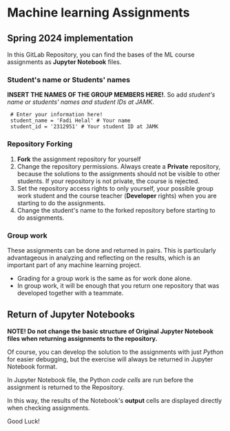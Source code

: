 # Machine learning Assignments

## Spring 2024 implementation

In this GitLab Repository, you can find the bases of the ML course assignments as **Jupyter Notebook** files.

### Student's name or Students' names

**INSERT THE NAMES OF THE GROUP MEMBERS HERE!**. So add *student's name or students' names and student IDs at JAMK*.

     # Enter your information here!
     student_name = 'Fadi Helal' # Your name
     student_id = '2312951' # Your student ID at JAMK

### Repository Forking

1. **Fork** the assignment repository for yourself
2. Change the repository permissions. Always create a **Private** repository, because the solutions to the assignments should not be visible to other students. If your repository is not private, the course is rejected.
3. Set the repository access rights to only yourself, your possible group work student and the course teacher (**Developer** rights) when you are starting to do the assignments.
4. Change the student's name to the forked repository before starting to do assignments.

### Group work

These assignments can be done and returned in pairs.
This is particularly advantageous in analyzing and reflecting on the results,
which is an important part of any machine learning project.

* Grading for a group work is the same as for work done alone.
* In group work, it will be enough that you return one repository that was developed together with a teammate.

## Return of Jupyter Notebooks

**NOTE! Do not change the basic structure of Original Jupyter Notebook files when returning assignments to the repository.**

Of course, you can develop the solution to the assignments with just _Python_ for easier debugging,
but the exercise will always be returned in Jupyter Notebook format.

In Jupyter Notebook file, the Python _code cells_ are run before the assignment is returned to the Repository.

In this way, the results of the Notebook's **output** cells are displayed directly when checking assignments.

Good Luck!
